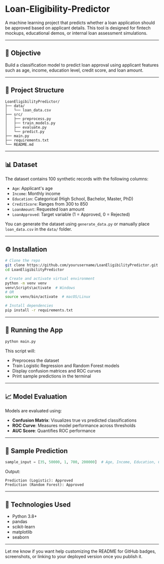 # Loan-Eligibility-Predictor

A machine learning project that predicts whether a loan application should be approved based on applicant details. This tool is designed for fintech mockups, educational demos, or internal loan assessment simulations.

---

## 🎯 Objective

Build a classification model to predict loan approval using applicant features such as age, income, education level, credit score, and loan amount.

---

## 📂 Project Structure

```
LoanEligibilityPredictor/
├── data/
│   └── loan_data.csv
├── src/
│   ├── preprocess.py
│   ├── train_models.py
│   ├── evaluate.py
│   └── predict.py
├── main.py
├── requirements.txt
└── README.md
```

---

## 📊 Dataset

The dataset contains 100 synthetic records with the following columns:

- `Age`: Applicant's age
- `Income`: Monthly income
- `Education`: Categorical (High School, Bachelor, Master, PhD)
- `CreditScore`: Ranges from 300 to 850
- `LoanAmount`: Requested loan amount
- `LoanApproved`: Target variable (1 = Approved, 0 = Rejected)

You can generate the dataset using `generate_data.py` or manually place `loan_data.csv` in the `data/` folder.

---

## ⚙️ Installation

```bash
# Clone the repo
git clone https://github.com/yourusername/LoanEligibilityPredictor.git
cd LoanEligibilityPredictor

# Create and activate virtual environment
python -m venv venv
venv\Scripts\activate  # Windows
# OR
source venv/bin/activate  # macOS/Linux

# Install dependencies
pip install -r requirements.txt
```

---

## 🚀 Running the App

```bash
python main.py
```

This script will:
- Preprocess the dataset
- Train Logistic Regression and Random Forest models
- Display confusion matrices and ROC curves
- Print sample predictions in the terminal

---

## 📈 Model Evaluation

Models are evaluated using:
- **Confusion Matrix**: Visualizes true vs predicted classifications
- **ROC Curve**: Measures model performance across thresholds
- **AUC Score**: Quantifies ROC performance

---

## 🔮 Sample Prediction

```python
sample_input = [35, 50000, 1, 700, 200000]  # Age, Income, Education, CreditScore, LoanAmount
```

Output:
```
Prediction (Logistic): Approved
Prediction (Random Forest): Approved
```

---

## 🧠 Technologies Used

- Python 3.8+
- pandas
- scikit-learn
- matplotlib
- seaborn


---

Let me know if you want help customizing the README for GitHub badges, screenshots, or linking to your deployed version once you publish it.
